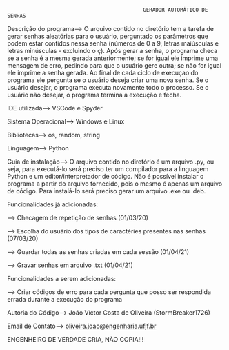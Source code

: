 
                                                GERADOR AUTOMÁTICO DE SENHAS
Descrição do programa--> O arquivo contido no diretório tem a tarefa de gerar senhas aleatórias para o usuário, perguntado os parâmetros
que podem estar contidos nessa senha (números de 0 a 9, letras maiúsculas e letras minúsculas - excluindo o ç). Após gerar a senha, o
programa checa se a senha é a mesma gerada anteriormente; se for igual ele imprime uma mensagem de erro, pedindo para que o usuário gere
outra; se não for igual ele imprime a senha gerada. Ao final de cada ciclo de execuçao do programa ele pergunta se o usuário deseja criar
uma nova senha. Se o usuário desejar, o programa executa novamente todo o processo. Se o usuário não desejar, o programa termina a execução
e fecha.

IDE utilizada--> VSCode e Spyder

Sistema Operacional--> Windows e Linux

Bibliotecas--> os, random, string

Linguagem--> Python

Guia de instalação--> O arquivo contido no diretório é um arquivo .py, ou seja, para executá-lo será preciso ter um compilador para a
linguagem Python e um editor/interpretador de código. Não é possível instalar o programa a partir do arquivo fornecido, pois o mesmo é
apenas um arquivo de código. Para instalá-lo será preciso gerar um arquivo .exe ou .deb.

Funcionalidades já adicionadas:

--> Checagem de repetição de senhas (01/03/20)

--> Escolha do usuário dos tipos de caractéries presentes nas senhas (07/03/20)

--> Guardar todas as senhas criadas em cada sessão (01/04/21)

--> Gravar senhas em arquivo .txt (01/04/21)

Funcionalidades a serem adicionadas:

--> Criar códigos de erro para cada pergunta que posso ser respondida errada durante a execução do programa

Autoria do Código--> João Víctor Costa de Oliveira (StormBreaker1726)

Email de Contato--> oliveira.joao@engenharia.ufjf.br

ENGENHEIRO DE VERDADE CRIA, NÃO COPIA!!!
